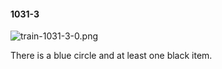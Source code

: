 #### 1031-3
![train-1031-3-0.png](https://github.com/lil-lab/nlvr/raw/master/nlvr/train/images/48/train-1031-3-0.png "train-1031-3-0.png")

There is a blue circle and at least one black item.
